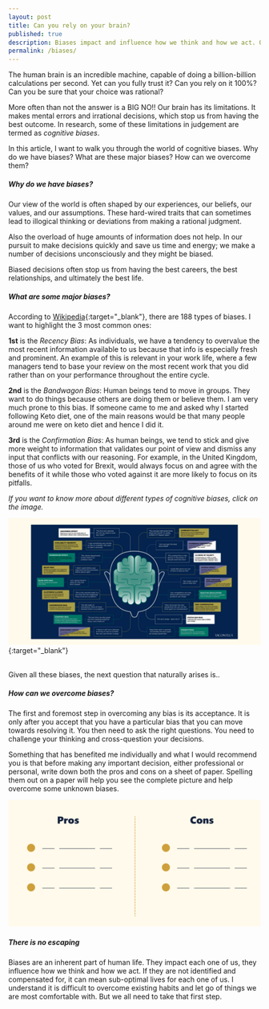 ```yaml
---
layout: post
title: Can you rely on your brain?
published: true
description: Biases impact and influence how we think and how we act. Our brain makes mental errors and irrational decisions, which stop us from having the best outcome. In research, these limitations are called cognitive biases. Why do we have biases? What are these major biases? How can we overcome them?
permalink: /biases/
---
```


The human brain is an incredible machine, capable of doing a billion-billion calculations per second. Yet can you fully trust it? Can you rely on it 100%? Can you be sure that your choice was rational?

More often than not the answer is a BIG NO!! Our brain has its limitations. It makes mental errors and irrational decisions, which stop us from having the best outcome. In research, some of these limitations in judgement are termed as _cognitive biases_.

In this article, I want to walk you through the world of cognitive biases. Why do we have biases? What are these major biases? How can we overcome them?

##### **Why do we have biases?**

Our view of the world is often shaped by our experiences, our beliefs, our values, and our assumptions. These hard-wired traits that can sometimes lead to illogical thinking or deviations from making a rational judgment. 

Also the overload of huge amounts of information does not help. In our pursuit to make decisions quickly and save us time and energy; we make a number of decisions unconsciously and they might be biased. 

Biased decisions often stop us from having the best careers, the best relationships, and ultimately the best life.

##### **What are some major biases?**

According to [Wikipedia](https://en.wikipedia.org/wiki/List_of_cognitive_biases){:target="_blank"}, there are 188 types of biases. I want to highlight the 3 most common ones:

**1st** is the _Recency Bias_: As individuals, we have a tendency to overvalue the most recent information available to us because that info is especially fresh and prominent. An example of this is relevant in your work life, where a few managers tend to base your review on the most recent work that you did rather than on your performance throughout the entire cycle.

**2nd** is the _Bandwagon Bias_: Human beings tend to move in groups. They want to do things because others are doing them or believe them. I am very much prone to this bias. If someone came to me and asked why I started following Keto diet, one of the main reasons would be that many people around me were on keto diet and hence I did it.

**3rd** is the _Confirmation Bias_: As human beings, we tend to stick and give more weight to information that validates our point of view and dismiss any input that conflicts with our reasoning. For example, in the United Kingdom, those of us who voted for Brexit, would always focus on and agree with the benefits of it while those who voted against it are more likely to focus on its pitfalls.

_If you want to know more about different types of cognitive biases, click on the image._

[![18 major cognivite biases](/assets/img/cognitive-biases.png)](https://www.visualcapitalist.com/wp-content/uploads/2018/03/18-cognitive-bias-examples.html){:target="_blank"}
<br/>
<br/>

Given all these biases, the next question that naturally arises is..

##### **How can we overcome biases?**

The first and foremost step in overcoming any bias is its acceptance. It is only after you accept that you have a particular bias that you can move towards resolving it. You then need to ask the right questions. You need to challenge your thinking and cross-question your decisions.

Something that has benefited me individually and what I would recommend you is that before making any important decision, either professional or personal, write down both the pros and cons on a sheet of paper. Spelling them out on a paper will help you see the complete picture and help overcome some unknown biases.

![Overcoming Bias Pros Cons](/assets/img/pros-cons.png)

##### **There is no escaping**

Biases are an inherent part of human life. They impact each one of us, they influence how we think and how we act. If they are not identified and compensated for, it can mean sub-optimal lives for each one of us. I understand it is difficult to overcome existing habits and let go of things we are most comfortable with. But we all need to take that first step.